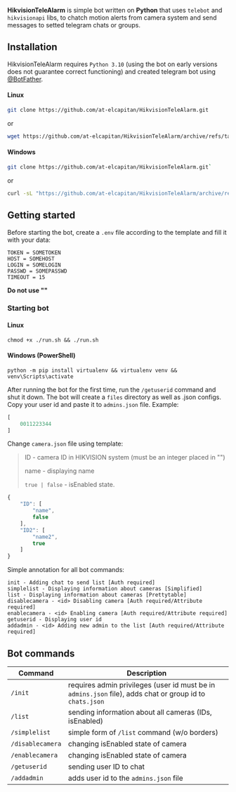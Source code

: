 **HikvisionTeleAlarm** is simple bot written on **Python** that uses `telebot` and `hikvisionapi` libs, to chatch motion alerts from camera system and send messages to setted telegram chats or groups.

## Installation
HikvisionTeleAlarm requires `Python 3.10` (using the bot on early versions does not guarantee correct functioning) and created telegram bot using [@BotFather](https://t.me/BotFather).

#### Linux
```bash
git clone https://github.com/at-elcapitan/HikvisionTeleAlarm.git
```
or
```bash
wget https://github.com/at-elcapitan/HikvisionTeleAlarm/archive/refs/tags/pda-v0.3.1.1.zip && unzip pda-v0.3.1.1.zip && rm pda-v0.3.1.1.zip
```
#### Windows
```bash
git clone https://github.com/at-elcapitan/HikvisionTeleAlarm.git`
```
or
```bash
curl -sL "https://github.com/at-elcapitan/HikvisionTeleAlarm/archive/refs/tags/pda-v0.3.1.1.zip" -o pda-v0.3.1.1.zip
```
## Getting started
Before starting the bot, create a `.env` file according to the template and fill it with your data:
```
TOKEN = SOMETOKEN
HOST = SOMEHOST
LOGIN = SOMELOGIN
PASSWD = SOMEPASSWD
TIMEOUT = 15
```
**Do not use ""**

### Starting bot
#### Linux
```
chmod +x ./run.sh && ./run.sh
```

#### Windows (PowerShell)
```
python -m pip install virtualenv && virtualenv venv && venv\Scripts\activate
```

After running the bot for the first time, run the `/getuserid` command and shut it down. The bot will create a `files` directory as well as .json configs.
Copy your user id and paste it to `admins.json` file. Example:
```js
[
    0011223344
]
```

Change `camera.json` file using template:
> ID - camera ID in HIKVISION system (must be an integer placed in "")
> 
> name - displaying name
> 
> `true | false` - isEnabled state.
```js
{
    "ID": [
        "name",
        false
    ],
    "ID2": [
        "name2",
        true
    ]
}
```

Simple annotation for all bot commands:
```
init - Adding chat to send list [Auth required]
simplelist - Displaying information about cameras [Simplified]
list - Displaying information about cameras [Prettytable]
disablecamera - <id> Disabling camera [Auth required/Attribute required]
enablecamera - <id> Enabling camera [Auth required/Attribute required]
getuserid - Displaying user id
addadmin - <id> Adding new admin to the list [Auth required/Attribute required]
```

## Bot commands
| Command          | Description   |
|------------------|---------------|
| `/init`          | requires admin privileges (user id must be in `admins.json` file), adds chat or group id to `chats.json` |
| `/list`          |    sending information about all cameras (IDs, isEnabled)   |
| `/simplelist`    | simple form of `/list` command (w/o borders) |
| `/disablecamera` | changing isEnabled state of camera
| `/enablecamera`  | changing isEnabled state of camera
| `/getuserid`     | sending user ID to chat
| `/addadmin`      | adds user id to the `admins.json` file

